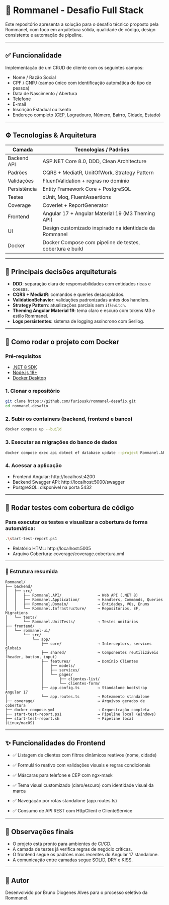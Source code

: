# 🧠 Rommanel - Desafio Full Stack

Este repositório apresenta a solução para o desafio técnico proposto pela Rommanel, com foco em arquitetura sólida, qualidade de código, design consistente e automação de pipeline.

---

## ✅ Funcionalidade

Implementação de um CRUD de cliente com os seguintes campos:

- Nome / Razão Social
- CPF / CNPJ (campo único com identificação automática do tipo de pessoa)
- Data de Nascimento / Abertura
- Telefone
- E-mail
- Inscrição Estadual ou Isento
- Endereço completo (CEP, Logradouro, Número, Bairro, Cidade, Estado)

---

## ⚙️ Tecnologias & Arquitetura

| Camada       | Tecnologias / Padrões                                       |
|--------------|--------------------------------------------------------------|
| Backend API  | ASP.NET Core 8.0, DDD, Clean Architecture                    |
| Padrões      | CQRS + MediatR, UnitOfWork, Strategy Pattern                 |
| Validações   | FluentValidation + regras no domínio                         |
| Persistência | Entity Framework Core + PostgreSQL                          |
| Testes       | xUnit, Moq, FluentAssertions                                 |
| Coverage     | Coverlet + ReportGenerator                                   |
| Frontend     | Angular 17 + Angular Material 19 (M3 Theming API)           |
| UI           | Design customizado inspirado na identidade da Rommanel      |
| Docker       | Docker Compose com pipeline de testes, cobertura e build    |

---

## 🧠 Principais decisões arquiteturais

- **DDD**: separação clara de responsabilidades com entidades ricas e coesas.
- **CQRS + MediatR**: comandos e queries desacoplados.
- **ValidationBehavior**: validações padronizadas antes dos handlers.
- **Strategy Pattern**: atualizações parciais sem `if`/`switch`.
- **Theming Angular Material 19**: tema claro e escuro com tokens M3 e estilo Rommanel.
- **Logs persistentes**: sistema de logging assíncrono com Serilog.

---

## 🚀 Como rodar o projeto com Docker

### Pré-requisitos

- [.NET 8 SDK](https://dotnet.microsoft.com/en-us/download/dotnet/8.0)
- [Node.js 18+](https://nodejs.org/)
- [Docker Desktop](https://www.docker.com/products/docker-desktop)

### 1. Clonar o repositório

```bash
git clone https://github.com/furiousk/rommanel-desafio.git
cd rommanel-desafio
```

### 2. Subir os containers (backend, frontend e banco)

```bash
docker compose up --build
```

### 3. Executar as migrações do banco de dados

```bash
docker compose exec api dotnet ef database update --project Rommanel.API --startup-project Rommanel.API
```

### 4. Acessar a aplicação

- Frontend Angular: http://localhost:4200
- Backend Swagger API: http://localhost:5000/swagger
- PostgreSQL: disponível na porta 5432

---

## 🧪 Rodar testes com cobertura de código
### Para executar os testes e visualizar a cobertura de forma automática:

```bash
.\start-test-report.ps1

```

- Relatório HTML: http://localhost:5005
- Arquivo Cobertura: coverage/coverage.cobertura.xml

---

### 📂 Estrutura resumida

```text
Rommanel/
├── backend/
│   ├── src/
│   │   ├── Rommanel.API/                → Web API (.NET 8)
│   │   ├── Rommanel.Application/        → Handlers, Commands, Queries
│   │   ├── Rommanel.Domain/             → Entidades, VOs, Enums
│   │   └── Rommanel.Infrastructure/     → Repositórios, EF, Migrations
│   └── tests/
│       └── Rommanel.UnitTests/          → Testes unitários
├── frontend/
│   └── rommanel-ui/
│       └── src/
│           └── app/
│               ├── core/                → Interceptors, services globais
│               ├── shared/              → Componentes reutilizáveis (header, button, input)
│               ├── features/            → Domínio Clientes
│               │   ├── models/
│               │   ├── services/
│               │   └── pages/
│               │       ├── clientes-list/
│               │       └── clientes-form/
│               ├── app.config.ts        → Standalone bootstrap Angular 17
│               └── app.routes.ts        → Roteamento standalone
├── coverage/                            → Arquivos gerados de cobertura
├── docker-compose.yml                   → Orquestração completa
├── start-test-report.ps1                → Pipeline local (Windows)
├── start-test-report.sh                 → Pipeline local (Linux/macOS)
```

---

## ✨ Funcionalidades do Frontend

- ✅ Listagem de clientes com filtros dinâmicos reativos (nome, cidade)

- ✅ Formulário reativo com validações visuais e regras condicionais

- ✅ Máscaras para telefone e CEP com ngx-mask

- ✅ Tema visual customizado (claro/escuro) com identidade visual da marca

- ✅ Navegação por rotas standalone (app.routes.ts)

- ✅ Consumo de API REST com HttpClient e ClienteService

---

## 📄 Observações finais

- O projeto está pronto para ambientes de CI/CD.
- A camada de testes já verifica regras de negócio críticas.
- O frontend segue os padrões mais recentes do Angular 17 standalone.
- A comunicação entre camadas segue SOLID, DRY e KISS.

---

## 🔗 Autor

Desenvolvido por Bruno Diogenes Alves para o processo seletivo da Rommanel.
